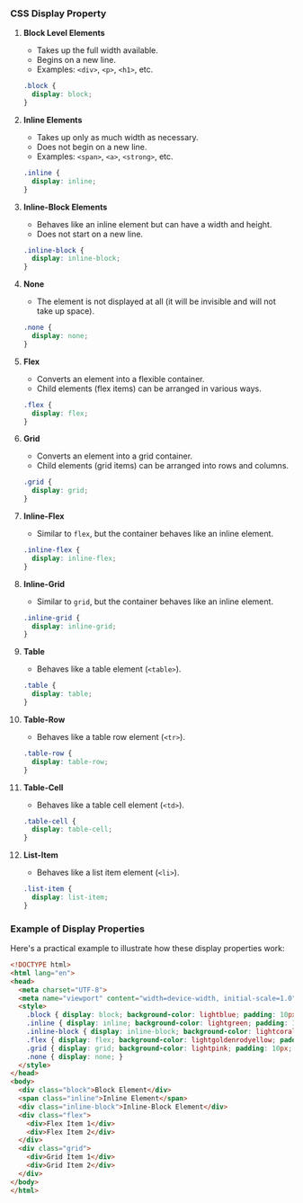 ### CSS Display Property

1. **Block Level Elements**
   - Takes up the full width available.
   - Begins on a new line.
   - Examples: `<div>`, `<p>`, `<h1>`, etc.

   ```css
   .block {
     display: block;
   }
   ```

2. **Inline Elements**
   - Takes up only as much width as necessary.
   - Does not begin on a new line.
   - Examples: `<span>`, `<a>`, `<strong>`, etc.

   ```css
   .inline {
     display: inline;
   }
   ```

3. **Inline-Block Elements**
   - Behaves like an inline element but can have a width and height.
   - Does not start on a new line.

   ```css
   .inline-block {
     display: inline-block;
   }
   ```

4. **None**
   - The element is not displayed at all (it will be invisible and will not take up space).

   ```css
   .none {
     display: none;
   }
   ```

5. **Flex**
   - Converts an element into a flexible container.
   - Child elements (flex items) can be arranged in various ways.

   ```css
   .flex {
     display: flex;
   }
   ```

6. **Grid**
   - Converts an element into a grid container.
   - Child elements (grid items) can be arranged into rows and columns.

   ```css
   .grid {
     display: grid;
   }
   ```

7. **Inline-Flex**
   - Similar to `flex`, but the container behaves like an inline element.

   ```css
   .inline-flex {
     display: inline-flex;
   }
   ```

8. **Inline-Grid**
   - Similar to `grid`, but the container behaves like an inline element.

   ```css
   .inline-grid {
     display: inline-grid;
   }
   ```

9. **Table**
   - Behaves like a table element (`<table>`).

   ```css
   .table {
     display: table;
   }
   ```

10. **Table-Row**
    - Behaves like a table row element (`<tr>`).

    ```css
    .table-row {
      display: table-row;
    }
    ```

11. **Table-Cell**
    - Behaves like a table cell element (`<td>`).

    ```css
    .table-cell {
      display: table-cell;
    }
    ```

12. **List-Item**
    - Behaves like a list item element (`<li>`).

    ```css
    .list-item {
      display: list-item;
    }
    ```

### Example of Display Properties

Here's a practical example to illustrate how these display properties work:

```html
<!DOCTYPE html>
<html lang="en">
<head>
  <meta charset="UTF-8">
  <meta name="viewport" content="width=device-width, initial-scale=1.0">
  <style>
    .block { display: block; background-color: lightblue; padding: 10px; }
    .inline { display: inline; background-color: lightgreen; padding: 10px; }
    .inline-block { display: inline-block; background-color: lightcoral; padding: 10px; }
    .flex { display: flex; background-color: lightgoldenrodyellow; padding: 10px; }
    .grid { display: grid; background-color: lightpink; padding: 10px; }
    .none { display: none; }
  </style>
</head>
<body>
  <div class="block">Block Element</div>
  <span class="inline">Inline Element</span>
  <div class="inline-block">Inline-Block Element</div>
  <div class="flex">
    <div>Flex Item 1</div>
    <div>Flex Item 2</div>
  </div>
  <div class="grid">
    <div>Grid Item 1</div>
    <div>Grid Item 2</div>
  </div>
</body>
</html>
```

